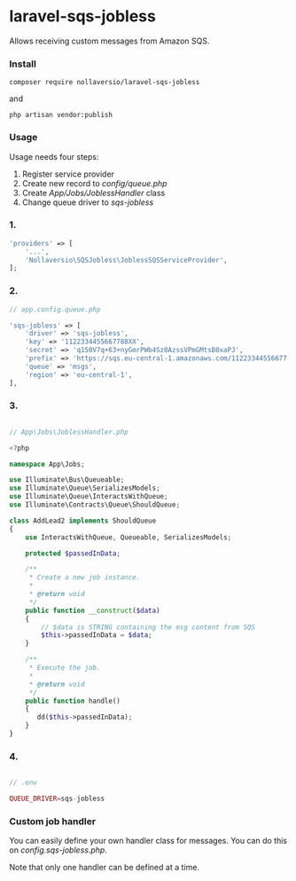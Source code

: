 # laravel-sqs-jobless

Allows receiving custom messages from Amazon SQS.

### Install

```
composer require nollaversio/laravel-sqs-jobless
```

and

```
php artisan vendor:publish
```

### Usage

Usage needs four steps:

1. Register service provider
2. Create new record to *config/queue.php*
3. Create *App/Jobs/JoblessHandler* class
4. Change queue driver to *sqs-jobless*


### 1.

```php
'providers' => [
    '...',
    'Nollaversio\SQSJobless\JoblessSQSServiceProvider',
];

```

### 2.

```php
// app.config.queue.php

'sqs-jobless' => [
    'driver' => 'sqs-jobless',
    'key' => '1122334455667788XX',
    'secret' => 'q150V7q+63+nyGmrPWb4Sz0AzssVPmGMtsB0xaPJ',
    'prefix' => 'https://sqs.eu-central-1.amazonaws.com/11223344556677',
    'queue' => 'msgs',
    'region' => 'eu-central-1',
], 
```

### 3.

```php

// App\Jobs\JoblessHandler.php

<?php

namespace App\Jobs;

use Illuminate\Bus\Queueable;
use Illuminate\Queue\SerializesModels;
use Illuminate\Queue\InteractsWithQueue;
use Illuminate\Contracts\Queue\ShouldQueue;

class AddLead2 implements ShouldQueue
{
    use InteractsWithQueue, Queueable, SerializesModels;

    protected $passedInData;

    /**
     * Create a new job instance.
     *
     * @return void
     */
    public function __construct($data)
    {
        // $data is STRING containing the msg content from SQS
        $this->passedInData = $data;
    }

    /**
     * Execute the job.
     *
     * @return void
     */
    public function handle()
    {
       dd($this->passedInData);
    }
}

```

### 4.

```php

// .env

QUEUE_DRIVER=sqs-jobless

```

### Custom job handler

You can easily define your own handler class for messages. You can do this on *config.sqs-jobless.php*. 

Note that only one handler can be defined at a time.
